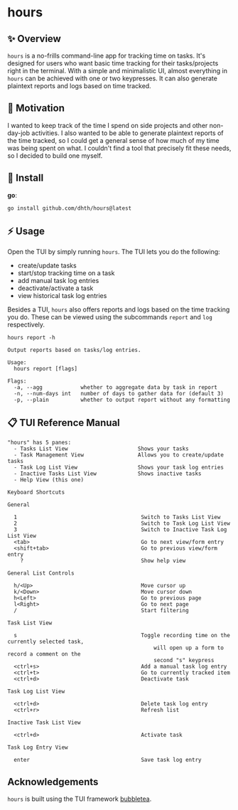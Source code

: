 # hours

✨ Overview
---

`hours` is a no-frills command-line app for tracking time on tasks. It's
designed for users who want basic time tracking for their tasks/projects right
in the terminal. With a simple and minimalistic UI, almost everything in `hours`
can be achieved with one or two keypresses. It can also generate plaintext
reports and logs based on time tracked.

🤔 Motivation
---

I wanted to keep track of the time I spend on side projects and other
non-day-job activities. I also wanted to be able to generate plaintext reports
of the time tracked, so I could get a general sense of how much of my time was
being spent on what. I couldn't find a tool that precisely fit these needs, so I
decided to build one myself.

💾 Install
---

**go**:

```sh
go install github.com/dhth/hours@latest
```

⚡️ Usage
---

Open the TUI by simply running `hours`. The TUI lets you do the following:

- create/update tasks
- start/stop tracking time on a task
- add manual task log entries
- deactivate/activate a task
- view historical task log entries

Besides a TUI, `hours` also offers reports and logs based on the time tracking
you do. These can be viewed using the subcommands `report` and `log`
respectively.

```
hours report -h

Output reports based on tasks/log entries.

Usage:
  hours report [flags]

Flags:
  -a, --agg            whether to aggregate data by task in report
  -n, --num-days int   number of days to gather data for (default 3)
  -p, --plain          whether to output report without any formatting
```

📋 TUI Reference Manual
---

```
"hours" has 5 panes:
  - Tasks List View                      Shows your tasks
  - Task Management View                 Allows you to create/update tasks
  - Task Log List View                   Shows your task log entries
  - Inactive Tasks List View             Shows inactive tasks
  - Help View (this one)

Keyboard Shortcuts

General

  1                                       Switch to Tasks List View
  2                                       Switch to Task Log List View
  3                                       Switch to Inactive Task Log List View
  <tab>                                   Go to next view/form entry
  <shift+tab>                             Go to previous view/form entry
    ?                                     Show help view

General List Controls

  h/<Up>                                  Move cursor up
  k/<Down>                                Move cursor down
  h<Left>                                 Go to previous page
  l<Right>                                Go to next page
  /                                       Start filtering

Task List View

  s                                       Toggle recording time on the currently selected task,
                                              will open up a form to record a comment on the
                                              second "s" keypress
  <ctrl+s>                                Add a manual task log entry
  <ctrl+t>                                Go to currently tracked item
  <ctrl+d>                                Deactivate task

Task Log List View

  <ctrl+d>                                Delete task log entry
  <ctrl+r>                                Refresh list

Inactive Task List View

  <ctrl+d>                                Activate task

Task Log Entry View

  enter                                   Save task log entry
```

Acknowledgements
---

`hours` is built using the TUI framework [bubbletea][1].

[1]: https://github.com/charmbracelet/bubbletea
